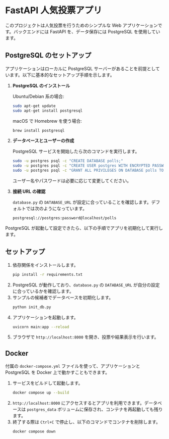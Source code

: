 # FastAPI 人気投票アプリ

このプロジェクトは人気投票を行うためのシンプルな Web アプリケーションです。バックエンドには FastAPI を、データ保存には PostgreSQL を使用しています。

## PostgreSQL のセットアップ

アプリケーションはローカルに PostgreSQL サーバーがあることを前提としています。以下に基本的なセットアップ手順を示します。

1. **PostgreSQL のインストール**

   Ubuntu/Debian 系の場合:
   ```bash
   sudo apt-get update
   sudo apt-get install postgresql
   ```

   macOS で Homebrew を使う場合:
   ```bash
   brew install postgresql
   ```

2. **データベースとユーザーの作成**

   PostgreSQL サービスを開始したら次のコマンドを実行します。
   ```bash
   sudo -u postgres psql -c "CREATE DATABASE polls;"
   sudo -u postgres psql -c "CREATE USER postgres WITH ENCRYPTED PASSWORD 'password';"
   sudo -u postgres psql -c "GRANT ALL PRIVILEGES ON DATABASE polls TO postgres;"
   ```
   ユーザー名やパスワードは必要に応じて変更してください。

3. **接続 URL の確認**

   `database.py` の `DATABASE_URL` が設定に合っていることを確認します。デフォルトでは次のようになっています。
   ```
   postgresql://postgres:password@localhost/polls
   ```

PostgreSQL が起動して設定できたら、以下の手順でアプリを初期化して実行します。

## セットアップ

1. 依存関係をインストールします。
   ```bash
   pip install -r requirements.txt
   ```
2. PostgreSQL が動作しており、`database.py` の `DATABASE_URL` が自分の設定に合っているかを確認します。
3. サンプルの候補者でデータベースを初期化します。
   ```bash
   python init_db.py
   ```
4. アプリケーションを起動します。
   ```bash
   uvicorn main:app --reload
   ```
5. ブラウザで `http://localhost:8000` を開き、投票や結果表示を行います。

## Docker

付属の `docker-compose.yml` ファイルを使って、アプリケーションと PostgreSQL を Docker 上で動かすこともできます。

1. サービスをビルドして起動します。
   ```bash
   docker compose up --build
   ```
2. `http://localhost:8000` にアクセスするとアプリを利用できます。データベースは `postgres_data` ボリュームに保存され、コンテナを再起動しても残ります。
3. 終了する際は `Ctrl+C` で停止し、以下のコマンドでコンテナを削除します。
   ```bash
   docker compose down
   ```
